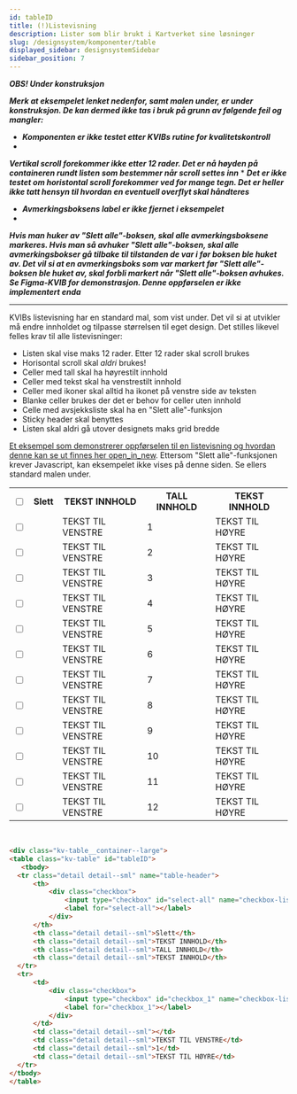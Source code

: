 ```yaml
---
id: tableID
title: (!)Listevisning
description: Lister som blir brukt i Kartverket sine løsninger
slug: /designsystem/komponenter/table
displayed_sidebar: designsystemSidebar
sidebar_position: 7
---
```


_**OBS! Under konstruksjon**_

_**Merk at eksempelet lenket nedenfor, samt malen under, er under konstruksjon. De kan dermed ikke tas i bruk på grunn
av følgende feil og mangler:**_

- _**Komponenten er ikke testet etter KVIBs rutine for kvalitetskontroll**_
-

_**Vertikal scroll forekommer ikke etter 12 rader. Det er nå høyden på containeren rundt listen som bestemmer når scroll
settes inn**_ \*
_**Det er ikke testet om horistontal scroll forekommer ved for mange tegn. Det er heller ikke tatt hensyn til hvordan en
eventuell overflyt skal håndteres**_

- _**Avmerkingsboksens label er ikke fjernet i eksempelet**_
-

_**Hvis man huker av "Slett alle"-boksen, skal alle avmerkingsboksene markeres. Hvis man så avhuker "Slett alle"-boksen,
skal alle avmerkingsbokser gå tilbake til tilstanden de var i før boksen ble huket av. Det vil si at en avmerkingsboks
som var markert før "Slett alle"-boksen ble huket av, skal forbli markert når "Slett alle"-boksen avhukes. Se Figma-KVIB
for demonstrasjon. Denne oppførselen er ikke implementert enda**_

<hr/>

KVIBs listevisning har en standard mal, som vist under. Det vil si at utvikler må endre innholdet og tilpasse størrelsen
til eget design. Det stilles likevel felles krav til alle listevisninger:

- Listen skal vise maks 12 rader. Etter 12 rader skal scroll brukes
- Horisontal scroll skal _aldri_ brukes!
- Celler med tall skal ha høyrestilt innhold
- Celler med tekst skal ha venstrestilt innhold
- Celler med ikoner skal alltid ha ikonet på venstre side av teksten
- Blanke celler brukes der det er behov for celler uten innhold
- Celle med avsjekksliste skal ha en "Slett alle"-funksjon
- Sticky header skal benyttes
- Listen skal aldri gå utover designets maks grid bredde

[Et eksempel som demonstrerer oppførselen til en listevisning og hvordan denne kan se ut finnes her <span class="material-symbols-outlined">open_in_new</span>](pathname:///html/table.html).
Ettersom "Slett alle"-funksjonen krever Javascript, kan eksempelet ikke vises på denne siden. Se ellers standard malen
under.

<div class="kv-table__container--large">
<table class="kv-table" id="tableID">
     <tbody>
    <tr class="detail detail--sml" name="table-header">
        <th>
            <div class="checkbox">
                <input type="checkbox" id="select-all" name="checkbox-list"/>
                <label for="select-all"></label>
            </div>
        </th>
        <th class="detail detail--sml">Slett</th>
        <th class="detail detail--sml">TEKST INNHOLD</th>
        <th class="detail detail--sml">TALL INNHOLD</th>
        <th class="detail detail--sml">TEKST INNHOLD</th>
    </tr>
    <tr>
        <td><div class="checkbox"><input type="checkbox" id="checkbox_1" name="checkbox-list"/><label for="checkbox_1"></label></div></td>
        <td class="detail detail--sml"></td>
        <td class="detail detail--sml">TEKST TIL VENSTRE</td>
        <td class="detail detail--sml">1</td>
        <td class="detail detail--sml">TEKST TIL HØYRE</td>
    </tr>
    <tr>
        <td><div class="checkbox"><input type="checkbox" id="checkbox_2" name="checkbox-list"/><label for="checkbox_2"></label></div></td>
        <td class="detail detail--sml"></td>
        <td class="detail detail--sml">TEKST TIL VENSTRE</td>
        <td class="detail detail--sml">2</td>
        <td class="detail detail--sml">TEKST TIL HØYRE</td>
    </tr>
    <tr>
        <td><div class="checkbox"><input type="checkbox" id="checkbox_3" name="checkbox-list"/><label for="checkbox_3"></label></div></td>
        <td class="detail detail--sml"></td>
        <td class="detail detail--sml">TEKST TIL VENSTRE</td>
        <td class="detail detail--sml">3</td>
        <td class="detail detail--sml">TEKST TIL HØYRE</td>
    </tr>
    <tr>
        <td><div class="checkbox"><input type="checkbox" id="checkbox_4" name="checkbox-list"/><label for="checkbox_4"></label></div></td>
        <td class="detail detail--sml"></td>
        <td class="detail detail--sml">TEKST TIL VENSTRE</td>
        <td class="detail detail--sml">4</td>
        <td class="detail detail--sml">TEKST TIL HØYRE</td>
    </tr>
    <tr>
        <td><div class="checkbox"><input type="checkbox" id="checkbox_5" name="checkbox-list"/><label for="checkbox_5"></label></div></td>
        <td class="detail detail--sml"></td>
        <td class="detail detail--sml">TEKST TIL VENSTRE</td>
        <td class="detail detail--sml">5</td>
        <td class="detail detail--sml">TEKST TIL HØYRE</td>
    </tr>
    <tr>
        <td><div class="checkbox"><input type="checkbox" id="checkbox_6" name="checkbox-list"/><label for="checkbox_6"></label></div></td>
        <td class="detail detail--sml"></td>
        <td class="detail detail--sml">TEKST TIL VENSTRE</td>
        <td class="detail detail--sml">6</td>
        <td class="detail detail--sml">TEKST TIL HØYRE</td>
    </tr>
    <tr>
        <td><div class="checkbox"><input type="checkbox" id="checkbox_7" name="checkbox-list"/><label for="checkbox_7"></label></div></td>
        <td class="detail detail--sml"></td>
        <td class="detail detail--sml">TEKST TIL VENSTRE</td>
        <td class="detail detail--sml">7</td>
        <td class="detail detail--sml">TEKST TIL HØYRE</td>
    </tr>
    <tr>
        <td><div class="checkbox"><input type="checkbox" id="checkbox_8" name="checkbox-list"/><label for="checkbox_8"></label></div></td>
        <td class="detail detail--sml"></td>
        <td class="detail detail--sml">TEKST TIL VENSTRE</td>
        <td class="detail detail--sml">8</td>
        <td class="detail detail--sml">TEKST TIL HØYRE</td>
    </tr>
    <tr>
        <td><div class="checkbox"><input type="checkbox" id="checkbox_9" name="checkbox-list"/><label for="checkbox_9"></label></div></td>
        <td class="detail detail--sml"></td>
        <td class="detail detail--sml">TEKST TIL VENSTRE</td>
        <td class="detail detail--sml">9</td>
        <td class="detail detail--sml">TEKST TIL HØYRE</td>
    </tr>
    <tr>
        <td><div class="checkbox"><input type="checkbox" id="checkbox_10" name="checkbox-list"/><label for="checkbox_10"></label></div></td>
        <td class="detail detail--sml"></td>
        <td class="detail detail--sml">TEKST TIL VENSTRE</td>
        <td class="detail detail--sml">10</td>
        <td class="detail detail--sml">TEKST TIL HØYRE</td>
    </tr>
    <tr>
        <td><div class="checkbox"><input type="checkbox" id="checkbox_11" name="checkbox-list"/><label for="checkbox_11"></label></div></td>
        <td class="detail detail--sml"></td>
        <td class="detail detail--sml">TEKST TIL VENSTRE</td>
        <td class="detail detail--sml">11</td>
        <td class="detail detail--sml">TEKST TIL HØYRE</td>
    </tr>
    <tr>
        <td><div class="checkbox"><input type="checkbox" id="checkbox_12" name="checkbox-list"/><label for="checkbox_12"></label></div></td>
        <td class="detail detail--sml"></td>
        <td class="detail detail--sml">TEKST TIL VENSTRE</td>
        <td class="detail detail--sml">12</td>
        <td class="detail detail--sml">TEKST TIL HØYRE</td>
    </tr>
</tbody>
  </table>
</div>

<br/>

```markdown
<div class="kv-table__container--large">
<table class="kv-table" id="tableID">
   <tbody>
  <tr class="detail detail--sml" name="table-header">
      <th>
          <div class="checkbox">
              <input type="checkbox" id="select-all" name="checkbox-list"/>
              <label for="select-all"></label>
          </div>
      </th>
      <th class="detail detail--sml">Slett</th>
      <th class="detail detail--sml">TEKST INNHOLD</th>
      <th class="detail detail--sml">TALL INNHOLD</th>
      <th class="detail detail--sml">TEKST INNHOLD</th>
  </tr>
  <tr>
      <td>
          <div class="checkbox">
              <input type="checkbox" id="checkbox_1" name="checkbox-list"/>
              <label for="checkbox_1"></label>
          </div>
      </td>
      <td class="detail detail--sml"></td>
      <td class="detail detail--sml">TEKST TIL VENSTRE</td>
      <td class="detail detail--sml">1</td>
      <td class="detail detail--sml">TEKST TIL HØYRE</td>
  </tr>
</tbody>
</table>
```
